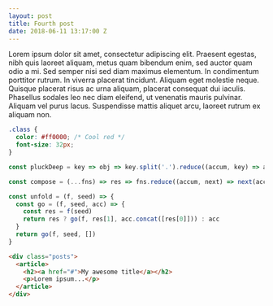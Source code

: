 ```yaml
---
layout: post
title: Fourth post
date: 2018-06-11 13:17:00 Z
---
```


Lorem ipsum dolor sit amet, consectetur adipiscing elit. Praesent egestas, nibh quis laoreet aliquam, metus quam bibendum enim, sed auctor quam odio a mi. Sed semper nisi sed diam maximus elementum. In condimentum porttitor rutrum. In viverra placerat tincidunt. Aliquam eget molestie neque. Quisque placerat risus ac urna aliquam, placerat consequat dui iaculis. Phasellus sodales leo nec diam eleifend, ut venenatis mauris pulvinar. Aliquam vel purus lacus. Suspendisse mattis aliquet arcu, laoreet rutrum ex aliquam non.


```css
.class {
  color: #ff0000; /* Cool red */
  font-size: 32px;
}
```

```javascript
const pluckDeep = key => obj => key.split('.').reduce((accum, key) => accum[key], obj)

const compose = (...fns) => res => fns.reduce((accum, next) => next(accum), res)

const unfold = (f, seed) => {
  const go = (f, seed, acc) => {
    const res = f(seed)
    return res ? go(f, res[1], acc.concat([res[0]])) : acc
  }
  return go(f, seed, [])
}
```

```html
<div class="posts">
  <article>
    <h2><a href="#">My awesome title</a></h2>
    <p>Lorem ipsum...</p>
  </article>
</div>
```
